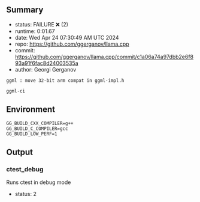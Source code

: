 ## Summary

- status:  FAILURE ❌ (2)
- runtime: 0:01.67
- date:    Wed Apr 24 07:30:49 AM UTC 2024
- repo:    https://github.com/ggerganov/llama.cpp
- commit:  https://github.com/ggerganov/llama.cpp/commit/c1a06a74a97dbb2e6f893a91f6fac8d24003535a
- author:  Georgi Gerganov
```
ggml : move 32-bit arm compat in ggml-impl.h

ggml-ci
```

## Environment

```
GG_BUILD_CXX_COMPILER=g++
GG_BUILD_C_COMPILER=gcc
GG_BUILD_LOW_PERF=1
```

## Output

### ctest_debug

Runs ctest in debug mode
- status: 2
```

```

